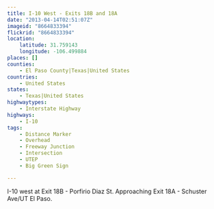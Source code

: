 ```yaml
---
title: I-10 West - Exits 18B and 18A
date: "2013-04-14T02:51:07Z"
imageid: "8664833394"
flickrid: "8664833394"
location:
    latitude: 31.759143
    longitude: -106.499884
places: []
counties:
    - El Paso County|Texas|United States
countries:
    - United States
states:
    - Texas|United States
highwaytypes:
    - Interstate Highway
highways:
    - I-10
tags:
    - Distance Marker
    - Overhead
    - Freeway Junction
    - Intersection
    - UTEP
    - Big Green Sign

---
```

I-10 west at Exit 18B - Porfirio Diaz St.  Approaching Exit 18A - Schuster Ave/UT El Paso.